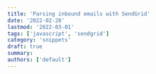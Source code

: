 ```yaml
---
title: 'Parsing inbound emails with SendGrid'
date: '2022-02-28'
lastmod: '2022-03-01'
tags: ['javascript', 'sendgrid']
category: 'snippets'
draft: true
summary:
authors: ['default']
---
```


